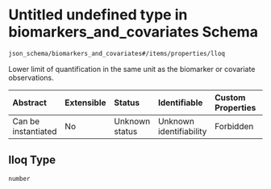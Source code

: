 # Untitled undefined type in biomarkers\_and\_covariates Schema

```txt
json_schema/biomarkers_and_covariates#/items/properties/lloq
```

Lower limit of quantification in the same unit as the biomarker or covariate observations.

| Abstract            | Extensible | Status         | Identifiable            | Custom Properties | Additional Properties | Access Restrictions | Defined In                                                                                                       |
| :------------------ | :--------- | :------------- | :---------------------- | :---------------- | :-------------------- | :------------------ | :--------------------------------------------------------------------------------------------------------------- |
| Can be instantiated | No         | Unknown status | Unknown identifiability | Forbidden         | Allowed               | none                | [biomarkers\_and\_covariates.schema.json\*](../out/biomarkers_and_covariates.schema.json "open original schema") |

## lloq Type

`number`
